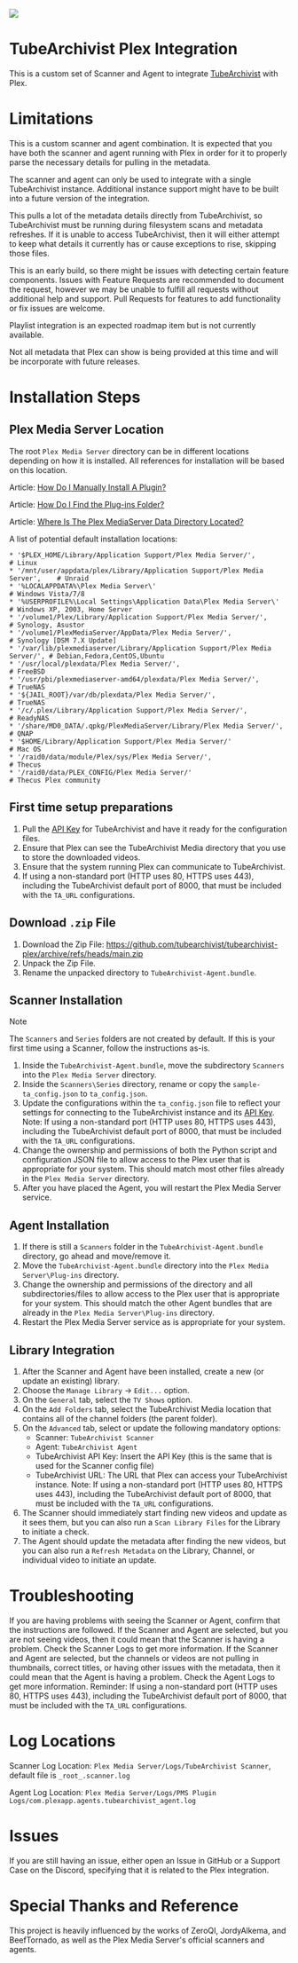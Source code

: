 ![](https://i.imgur.com/rCs6taI.jpg)

# TubeArchivist Plex Integration

This is a custom set of Scanner and Agent to integrate [TubeArchivist](https://github.com/tubearchivist/tubearchivist) with Plex.

# Limitations
This is a custom scanner and agent combination. It is expected that you have both the scanner and agent running with Plex in order for it to properly parse the necessary details for pulling in the metadata.

The scanner and agent can only be used to integrate with a single TubeArchivist instance. Additional instance support might have to be built into a future version of the integration.

This pulls a lot of the metadata details directly from TubeArchivist, so TubeArchivist must be running during filesystem scans and metadata refreshes. If it is unable to access TubeArchivist, then it will either attempt to keep what details it currently has or cause exceptions to rise, skipping those files.

This is an early build, so there might be issues with detecting certain feature components. Issues with Feature Requests are recommended to document the request, however we may be unable to fulfill all requests without additional help and support. Pull Requests for features to add functionality or fix issues are welcome.

Playlist integration is an expected roadmap item but is not currently available.

Not all metadata that Plex can show is being provided at this time and will be incorporate with future releases.

# Installation Steps
## Plex Media Server Location
The root `Plex Media Server` directory can be in different locations depending on how it is installed. All references for installation will be based on this location.

Article: [How Do I Manually Install A Plugin?](https://support.plex.tv/articles/201187656-how-do-i-manually-install-a-plugin/)

Article: [How Do I Find the Plug-ins Folder?](https://support.plex.tv/articles/201106098-how-do-i-find-the-plug-ins-folder/)

Article: [Where Is The Plex MediaServer Data Directory Located?](https://support.plex.tv/articles/202915258-where-is-the-plex-media-server-data-directory-located/)

A list of potential default installation locations:

    * '$PLEX_HOME/Library/Application Support/Plex Media Server/',               # Linux
    * '/mnt/user/appdata/plex/Library/Application Support/Plex Media Server',    # Unraid
    * '%LOCALAPPDATA%\Plex Media Server\'                                        # Windows Vista/7/8
    * '%USERPROFILE%\Local Settings\Application Data\Plex Media Server\'         # Windows XP, 2003, Home Server
    * '/volume1/Plex/Library/Application Support/Plex Media Server/',            # Synology, Asustor
    * '/volume1/PlexMediaServer/AppData/Plex Media Server/',                     # Synology [DSM 7.X Update]
    * '/var/lib/plexmediaserver/Library/Application Support/Plex Media Server/', # Debian,Fedora,CentOS,Ubuntu
    * '/usr/local/plexdata/Plex Media Server/',                                  # FreeBSD
    * '/usr/pbi/plexmediaserver-amd64/plexdata/Plex Media Server/',              # TrueNAS
    * '${JAIL_ROOT}/var/db/plexdata/Plex Media Server/',                         # TrueNAS
    * '/c/.plex/Library/Application Support/Plex Media Server/',                 # ReadyNAS
    * '/share/MD0_DATA/.qpkg/PlexMediaServer/Library/Plex Media Server/',        # QNAP
    * '$HOME/Library/Application Support/Plex Media Server/'                     # Mac OS
    * '/raid0/data/module/Plex/sys/Plex Media Server/',                          # Thecus
    * '/raid0/data/PLEX_CONFIG/Plex Media Server/'                               # Thecus Plex community

## First time setup preparations
1. Pull the [API Key](https://docs.tubearchivist.com/settings/application/#integrations) for TubeArchivist and have it ready for the configuration files.
2. Ensure that Plex can see the TubeArchivist Media directory that you use to store the downloaded videos.
3. Ensure that the system running Plex can communicate to TubeArchivist.
4. If using a non-standard port (HTTP uses 80, HTTPS uses 443), including the TubeArchivist default port of 8000, that must be included with the `TA_URL` configurations.

## Download `.zip` File
1. Download the Zip File: https://github.com/tubearchivist/tubearchivist-plex/archive/refs/heads/main.zip
2. Unpack the Zip File.
3. Rename the unpacked directory to `TubeArchivist-Agent.bundle`.

## Scanner Installation
> [!NOTE]
> The `Scanners` and `Series` folders are not created by default. If this is your first time using a Scanner, follow the instructions as-is.

1. Inside the `TubeArchivist-Agent.bundle`, move the subdirectory `Scanners` into the `Plex Media Server` directory.
2. Inside the `Scanners\Series` directory, rename or copy the `sample-ta_config.json` to `ta_config.json`.
3. Update the configurations within the `ta_config.json` file to reflect your settings for connecting to the TubeArchivist instance and its [API Key](https://docs.tubearchivist.com/settings/#integrations). Note: If using a non-standard port (HTTP uses 80, HTTPS uses 443), including the TubeArchivist default port of 8000, that must be included with the `TA_URL` configurations.
4. Change the ownership and permissions of both the Python script and configuration JSON file to allow access to the Plex user that is appropriate for your system. This should match most other files already in the `Plex Media Server` directory.
5. After you have placed the Agent, you will restart the Plex Media Server service.

## Agent Installation
1. If there is still a `Scanners` folder in the `TubeArchivist-Agent.bundle` directory, go ahead and move/remove it.
2. Move the `TubeArchivist-Agent.bundle` directory into the `Plex Media Server\Plug-ins` directory.
3. Change the ownership and permissions of the directory and all subdirectories/files to allow access to the Plex user that is appropriate for your system. This should match the other Agent bundles that are already in the `Plex Media Server\Plug-ins` directory.
4. Restart the Plex Media Server service as is appropriate for your system.

## Library Integration
1. After the Scanner and Agent have been installed, create a new (or update an existing) library.
2. Choose the `Manage Library` -> `Edit...` option.
3. On the `General` tab, select the `TV Shows` option.
4. On the `Add Folders` tab, select the TubeArchivist Media location that contains all of the channel folders (the parent folder).
5. On the `Advanced` tab, select or update the following mandatory options:
    * Scanner: `TubeArchivist Scanner`
    * Agent: `TubeArchivist Agent`
    * TubeArchivist API Key: Insert the API Key (this is the same that is used for the Scanner config file)
    * TubeArchivist URL: The URL that Plex can access your TubeArchivist instance. Note: If using a non-standard port (HTTP uses 80, HTTPS uses 443), including the TubeArchivist default port of 8000, that must be included with the `TA_URL` configurations.
6. The Scanner should immediately start finding new videos and update as it sees them, but you can also run a `Scan Library Files` for the Library to initiate a check.
7. The Agent should update the metadata after finding the new videos, but you can also run a `Refresh Metadata` on the Library, Channel, or individual video to initiate an update.

# Troubleshooting
If you are having problems with seeing the Scanner or Agent, confirm that the instructions are followed.
If the Scanner and Agent are selected, but you are not seeing videos, then it could mean that the Scanner is having a problem. Check the Scanner Logs to get more information.
If the Scanner and Agent are selected, but the channels or videos are not pulling in thumbnails, correct titles, or having other issues with the metadata, then it could mean that the Agent is having a problem. Check the Agent Logs to get more information.
Reminder: If using a non-standard port (HTTP uses 80, HTTPS uses 443), including the TubeArchivist default port of 8000, that must be included with the `TA_URL` configurations.

# Log Locations
Scanner Log Location: `Plex Media Server/Logs/TubeArchivist Scanner`, default file is `_root_.scanner.log`

Agent Log Location: `Plex Media Server/Logs/PMS Plugin Logs/com.plexapp.agents.tubearchivist_agent.log`

# Issues
If you are still having an issue, either open an Issue in GitHub or a Support Case on the Discord, specifying that it is related to the Plex integration.

# Special Thanks and Reference
This project is heavily influenced by the works of ZeroQI, JordyAlkema, and BeefTornado, as well as the Plex Media Server's official scanners and agents.

